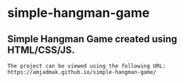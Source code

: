 # simple-hangman-game

## Simple Hangman Game created using HTML/CSS/JS.

```
The project can be viewed using the following URL: https://amjadmak.github.io/simple-hangman-game/
```
